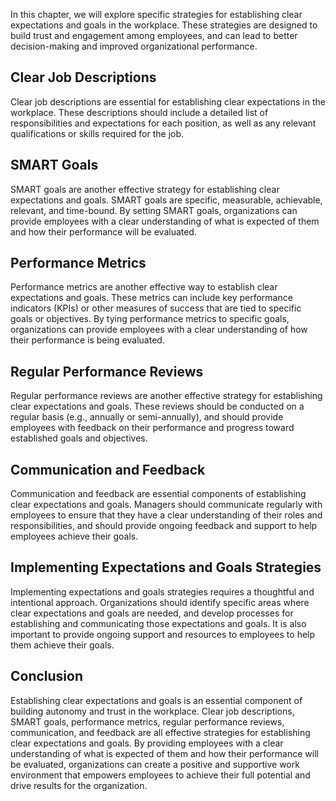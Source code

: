 
In this chapter, we will explore specific strategies for establishing clear expectations and goals in the workplace. These strategies are designed to build trust and engagement among employees, and can lead to better decision-making and improved organizational performance.

Clear Job Descriptions
----------------------

Clear job descriptions are essential for establishing clear expectations in the workplace. These descriptions should include a detailed list of responsibilities and expectations for each position, as well as any relevant qualifications or skills required for the job.

SMART Goals
-----------

SMART goals are another effective strategy for establishing clear expectations and goals. SMART goals are specific, measurable, achievable, relevant, and time-bound. By setting SMART goals, organizations can provide employees with a clear understanding of what is expected of them and how their performance will be evaluated.

Performance Metrics
-------------------

Performance metrics are another effective way to establish clear expectations and goals. These metrics can include key performance indicators (KPIs) or other measures of success that are tied to specific goals or objectives. By tying performance metrics to specific goals, organizations can provide employees with a clear understanding of how their performance is being evaluated.

Regular Performance Reviews
---------------------------

Regular performance reviews are another effective strategy for establishing clear expectations and goals. These reviews should be conducted on a regular basis (e.g., annually or semi-annually), and should provide employees with feedback on their performance and progress toward established goals and objectives.

Communication and Feedback
--------------------------

Communication and feedback are essential components of establishing clear expectations and goals. Managers should communicate regularly with employees to ensure that they have a clear understanding of their roles and responsibilities, and should provide ongoing feedback and support to help employees achieve their goals.

Implementing Expectations and Goals Strategies
----------------------------------------------

Implementing expectations and goals strategies requires a thoughtful and intentional approach. Organizations should identify specific areas where clear expectations and goals are needed, and develop processes for establishing and communicating those expectations and goals. It is also important to provide ongoing support and resources to employees to help them achieve their goals.

Conclusion
----------

Establishing clear expectations and goals is an essential component of building autonomy and trust in the workplace. Clear job descriptions, SMART goals, performance metrics, regular performance reviews, communication, and feedback are all effective strategies for establishing clear expectations and goals. By providing employees with a clear understanding of what is expected of them and how their performance will be evaluated, organizations can create a positive and supportive work environment that empowers employees to achieve their full potential and drive results for the organization.
